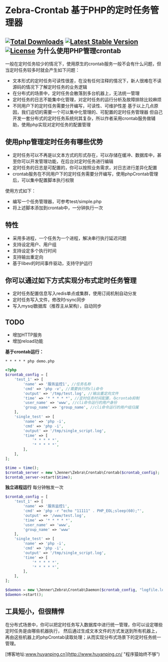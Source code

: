 Zebra-Crontab 基于PHP的定时任务管理器
=============
[![Total Downloads](https://img.shields.io/packagist/dt/jenner/crontab.svg?style=flat)](https://packagist.org/packages/jenner/crontab)
[![Latest Stable Version](http://img.shields.io/packagist/v/jenner/crontab.svg?style=flat)](https://packagist.org/packages/jenner/crontab)
[![License](https://img.shields.io/packagist/l/jenner/crontab.svg?style=flat)](https://packagist.org/packages/jenner/crontab)
为什么使用PHP管理crontab
------------
一般在定时任务较少的情况下，使用原生的crontab服务一般不会有什么问题，但当定时任务较多时就会产生如下问题：
+ 文本形式的定时任务可读性很差，在没有任何注释的情况下，新人很难在不读源码的情况下了解定时任务的业务逻辑
+ 在分布式的场景中，定时任务会散落到多台机器上，无法统一管理
+ 定时任务的日志不能集中化管理，对定时任务的运行分析及故障排除比较麻烦
+ 不同用户下的定时任务需要分开编写，可读性、可维护性差
基于以上几点原因，我们迫切的需要一个可以集中化管理的、可配置的定时任务管理器
但自己开发一套分布式的定时任务系统何其复杂，所以作者采用crontab服务做辅助，使用php实现对定时任务的配置管理

使用php管理定时任务有哪些优势
-----------
+ 定时任务可以不再是以文本方式的形式存在，可以存储在缓冲、数据库中，甚至你可以开发管理功能，在后台对定时任务进行编辑
+ 定时任务的日志是可配置的，你可以按照业务需求，对日志进行差异化配置
+ crontab服务在不同用户下的定时任务需要分开编写，使用phpCrontab管理后，可以集中配置脚本执行权限

使用方式如下：
+ 编写一个任务管理器，可参考test/simple.php
+ 将上述脚本添加到crontab中，一分钟执行一次

特性
-----------
+ 采用多进程，一个任务为一个进程，解决串行执行延迟问题
+ 支持设定用户、用户组
+ 支持设定多个执行时间
+ 支持输出重定向
+ 基于libev的时间事件驱动，支持守护运行

你可以通过如下方式实现分布式定时任务管理
------------
+ 定时任务配置信息写入redis单点或集群，使用订阅机制自动分发
+ 定时任务写入文件，修改时rsync同步
+ 写入mysql数据库（推荐主从架构），自动同步

TODO
-------------
+ 增加HTTP服务
+ 增加reload功能


**基于crontab运行：**
```shell
* * * * * php demo.php
```
```php
<?php
$crontab_config = [
    'test_1' => [
        'name' => '服务监控1', //任务名称
        'cmd' => 'php -v', //需要执行的cli命令
        'output' => '/tmp/test.log', //输出重定向文件
        'time' => '* * * * *', //定时任务时间配置，与crontab抑制
        'user_name' => 'www', //cli命令运行的用户身份
        'group_name' => 'group_name', //cli命令运行的用户组归属
    ],
    'single_test' => [
        'name' => 'php -i',
        'cmd' => 'php -i',
        'output' => '/tmp/single_script.log',
        'time' => [
            '* * * * *',
            '* * * * *',
        ],
    ],
];

$time = time();
$crontab_server = new \Jenner\Zebra\Crontab\Crontab($crontab_config);
$crontab_server->start($time);
```
**独立进程运行** 
每分钟触发一次
```php
$crontab_config = [
    'test_1' => [
        'name' => '服务监控1',
        'cmd' => 'php -r "echo "11111" . PHP_EOL;sleep(60);"',
        'output' => '/www/test.log',
        'time' => '* * * * *',
        'user_name' => 'www',
        'group_name' => 'www'
    ],
    'single_test' => [
        'name' => 'php -i',
        'cmd' => 'php -i',
        'output' => '/tmp/single_script.log',
        'time' => [
            '* * * * *',
            '* * * * *',
        ],
    ],
];

$daemon = new \Jenner\Zebra\Crontab\Daemon($crontab_config, "logfile.log");
$daemon->start();
```


工具短小，但很精悍
-----------
在分布式场景中，你可以把定时任务写入数据库中进行统一管理，你可以设定哪些定时任务是由哪些机器执行，
然后通过生成文本文件的方式发送到所有机器上，再由这些机器上的phpCrontab读取处理；从而实现分布式场景下的定时任务统一管理。


[博客地址:www.huyanping.cn](http://www.huyanping.cn/ "程序猿始终不够")



